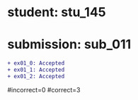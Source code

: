 # student: stu_145
# submission: sub_011

```diff
+ ex01_0: Accepted
+ ex01_1: Accepted
+ ex01_2: Accepted
```
#incorrect=0
#correct=3
